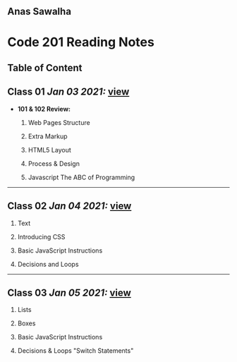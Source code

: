 ## Anas Sawalha

# Code 201 Reading Notes

## Table of Content 


## Class 01  *Jan 03 2021:* [view](https://anassawalha95.github.io/reading-notes-2/Class%2001)

* **101 & 102 Review:** 

   1. Web Pages Structure
    
   2. Extra Markup
    
   3. HTML5 Layout
    
   4. Process & Design
    
   5. Javascript The ABC of Programming

---

## Class 02  *Jan 04 2021:* [view](https://anassawalha95.github.io/reading-notes-2/Class%2002)


   1. Text
    
   2. Introducing CSS
    
   3. Basic JavaScript Instructions
    
   4. Decisions and Loops
    
---

## Class 03  *Jan 05 2021:* [view](https://anassawalha95.github.io/reading-notes-2/Class%2003)

   1. Lists 
 
   2. Boxes 

   3. Basic JavaScript Instructions

   4. Decisions & Loops "Switch Statements"



